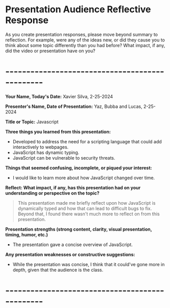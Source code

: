 # Presentation Audience Reflective Response

As you create presentation responses, please move beyond summary to reflection. 
For example, were any of the ideas new, or did they cause you to think about some topic differently than you had before? 
What impact, if any, did the video or presentation have on you?

# ----------------------------------------------- #

**Your Name, Today's Date:**   Xavier Silva, 2-25-2024

**Presenter's Name, Date of Presentation:**   Yaz, Bubba and Lucas, 2-25-2024

**Title or Topic:**  Javascript


**Three things you learned from this presentation:**

- Developed to address the need for a scripting language that could add interactively to webpages.
- JavaScript has dynamic typing.
- JavaScript can be vulnerable to security threats.


**Things that seemed confusing, incomplete, or piqued your interest:**

- I would like to learn more about how JavaScript changed over time.


**Reflect: What impact, if any, has this presentation had on your understanding or perspective on the topic?**

 > This presentation made me briefly reflect upon how JavaScript is dynamically typed and how that can lead to difficult bugs to fix.
  Beyond that, I found there wasn't much more to reflect on from this presentation.


**Presentation strengths (strong content, clarity, visual presentation,
timing, humor, etc.)**

- The presentation gave a concise overview of JavaScript.


**Any presentation weaknesses or constructive suggestions:**

- While the presentation was concise, I think that it could've gone more in depth, given that the audience is the class.


# ----------------------------------------------- #

